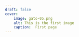 ```yaml
---
draft: false
cover:
    image: gato-05.png
    alt: This is the first image
    caption:  First page
---
```

